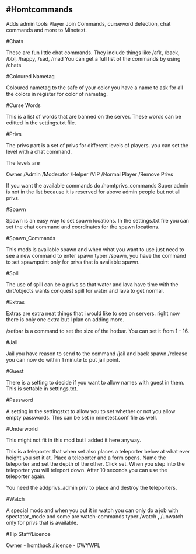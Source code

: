 #Homtcommands
-------

Adds admin tools Player Join Commands, curseword detection, chat commands and more to Minetest.

#Chats

These are fun little chat commands. They include things like /afk, /back, /bbl, /happy, /sad, /mad
You can get a full list of the commands by using /chats

#Coloured Nametag

Coloured nametag to the safe of your color you have a name to ask for all the colors in register for color of nametag.

#Curse Words

This is a list of words that are banned on the server. These words can be editted in the settings.txt file.


#Privs

The privs part is a set  of privs for different levels of players. you can set the level with a chat command.

The levels are

Owner
/Admin
/Moderator
/Helper
/VIP
/Normal Player
/Remove Privs

If you want the available commands do /homtprivs_commands
Super admin is not in the list because it is reserved for above admin people but not all privs.


#Spawn

Spawn is an easy way to set spawn locations. In the settings.txt file you can set the chat command and coordinates for the spawn locations.

#Spawn_Commands

This mods is available spawn and when what you want to use just need to see a new command to enter spawn typer /spawn, you have the command to set spawnpoint only for privs that is available spawn.

#Spill

The use of spill can be a privs so that water and lava have time with the dirt/objects wants conquest spill for water and lava to get normal.

#Extras

Extras are extra neat things that  i would like to see on servers. right now there is only one extra but I plan on adding more.

/setbar is a command to set the size of the hotbar. You can set it from 1 - 16.

#Jail

Jail you have reason to send to the command /jail and back spawn /release you can now do within 1 minute to put jail point.

#Guest

There is a setting to decide if you want to allow names with guest in them.
This is settable in settings.txt.


#Password

A setting in the settingstxt to allow you to set whether or not you allow empty passwords.
This can be set in minetest.conf file as well.


#Underworld

This might not fit in this mod but I added it here anyway.

This is a teleporter that when set also places a teleporter below at what ever height you set it at.
Place a teleporter and a form opens. Name the teleporter and set the depth of the other. Click set.
When you step into the teleporter you will teleport down. After 10 seconds you can use the teleporter again.

You need the addprivs_admin priv to place and destroy the teleporters.

#Watch

A special mods and when you put it in watch you can only do a job with spectator_mode and some are watch-commands typer /watch <playername>, /unwatch <playername> only for privs that is available.

#Tip Staff/Licence

Owner - homthack
/licence - DWYWPL
